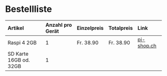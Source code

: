 # Bestellliste
Artikel | Anzahl pro Gerät | Einzelpreis | Totalpreis | Link
:- | :- | :- | :- | :- 
Raspi 4 2GB | 1 | Fr. 38.90 | Fr. 38.90| [pi-shop.ch](https://www.pi-shop.ch/raspberry-pi-4-model-b-2gb)
SD Karte 16GB od. 32GB | 1 | | | 

